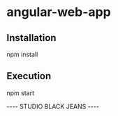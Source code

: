 # angular-web-app

## Installation

npm install

## Execution
npm start 

---- STUDIO BLACK JEANS ----
